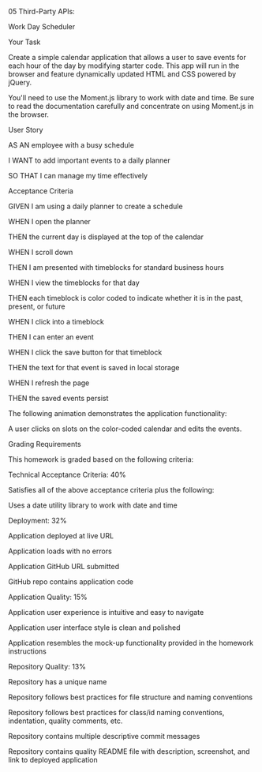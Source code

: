 05 Third-Party APIs: 

Work Day Scheduler

Your Task

Create a simple calendar application that allows a user to save events for each hour of the day by modifying starter code. This app will run in the browser and feature dynamically updated HTML and CSS powered by jQuery.

You'll need to use the Moment.js library to work with date and time. 
Be sure to read the documentation carefully and concentrate on using Moment.js in the browser.

User Story

AS AN employee with a busy schedule

I WANT to add important events to a daily planner

SO THAT I can manage my time effectively

Acceptance Criteria

GIVEN I am using a daily planner to create a schedule

WHEN I open the planner

THEN the current day is displayed at the top of the calendar

WHEN I scroll down

THEN I am presented with timeblocks for standard business hours

WHEN I view the timeblocks for that day

THEN each timeblock is color coded to indicate whether it is in the past, present, or future

WHEN I click into a timeblock

THEN I can enter an event

WHEN I click the save button for that timeblock

THEN the text for that event is saved in local storage

WHEN I refresh the page

THEN the saved events persist

The following animation demonstrates the application functionality:

A user clicks on slots on the color-coded calendar and edits the events.

Grading Requirements

This homework is graded based on the following criteria:

Technical Acceptance Criteria: 40%

Satisfies all of the above acceptance criteria plus the following:

Uses a date utility library to work with date and time

Deployment: 32%

Application deployed at live URL

Application loads with no errors

Application GitHub URL submitted

GitHub repo contains application code

Application Quality: 15%

Application user experience is intuitive and easy to navigate

Application user interface style is clean and polished

Application resembles the mock-up functionality provided in the homework instructions

Repository Quality: 13%

Repository has a unique name

Repository follows best practices for file structure and naming conventions

Repository follows best practices for class/id naming conventions, indentation, quality comments, etc.

Repository contains multiple descriptive commit messages

Repository contains quality README file with description, screenshot, and link to deployed application

